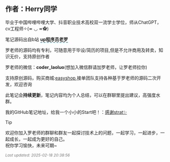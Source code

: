 ## 作者：Herry同学 <Badge type="tip" text="^beta" />

毕业于中国哔哩哔哩大学、抖音职业技术高校双一流学士学位，师从ChatGPT，cv工程师✧(≖ ◡ ≖✿)<br>

笔记源码出自b站 **<span style="border-bottom:2px dashed #00ABE3;">up程序员老罗</span>**<br>


罗老师的源码均有专利，可随意用于毕设/简历的项目,但是不允许商用及转卖，知识无价，支持原创作者<br>


罗老师的微信：**coder_laoluo**(想加入微信群请加罗老师，让罗老师拉你)

支持原创源码，购买商城:[easyshop](http://easyshop.wuhancoder.com/),接单团队支持各种基于罗老师的源码二次开发，欢迎咨询

此笔记会**持续更新**，笔记内容均为个人总结，可以在群聊里提出建议，高强度水群。

我的GitHub笔记地址，给我一个小小的Start吧！：[感谢strat✨](https://github.com/HerryXiaoo/easypan)




<Confetti />

> [!TIP]
> 欢迎你加入罗老师的群聊和群友一起探讨技术上的问题，一起学习，一起进步，一起成长，一起成为更好的自己。<br>
> 祝你学习愉快，未来可期~<br>


<span style="color: #7B7B7B; font-size: 12px; font-style: italic;">Last updated: 2025-02-18 20:38:56</span>